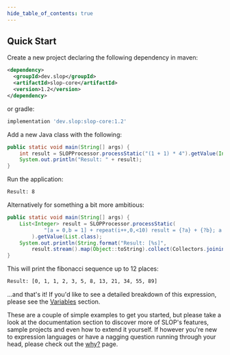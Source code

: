 ```yaml
---
hide_table_of_contents: true
---
```


## Quick Start
Create a new project declaring the following dependency in maven:
```xml
<dependency>
  <groupId>dev.slop</groupId>
  <artifactId>slop-core</artifactId>
  <version>1.2</version>
</dependency>
``` 
or gradle:
```groovy
implementation 'dev.slop:slop-core:1.2'
```
Add a new Java class with the following:
```java
public static void main(String[] args) {
    int result = SLOPProcessor.processStatic("(1 + 1) * 4").getValue(Integer.class);
    System.out.println("Result: " + result);
}
```
Run the application:
```bash
Result: 8
```
Alternatively for something a bit more ambitious:
```java
public static void main(String[] args) {
    List<Integer> result = SLOPProcessor.processStatic(
            "[a = 0,b = 1] + repeat(i++,0,<10) result = {?a} + {?b}; a = {?b}; b = {?result};"
        ).getValue(List.class);
    System.out.println(String.format("Result: [%s]",
        result.stream().map(Object::toString).collect(Collectors.joining(", "))));
}
```
This will print the fibonacci sequence up to 12 places:
```bash
Result: [0, 1, 1, 2, 3, 5, 8, 13, 21, 34, 55, 89]
```
...and that's it! If you'd like to see a detailed breakdown of this expression, please see the [Variables](/docs/Language/Statements/variables#fibonacci-example-breakdown) section. 

These are a couple of simple examples to get you started, but please take a look at the documentation section to 
discover more of SLOP's features, sample projects and even how to extend it yourself. If however you're new to expression 
languages or have a nagging question running through your head, please check out the [why?](/why) page.